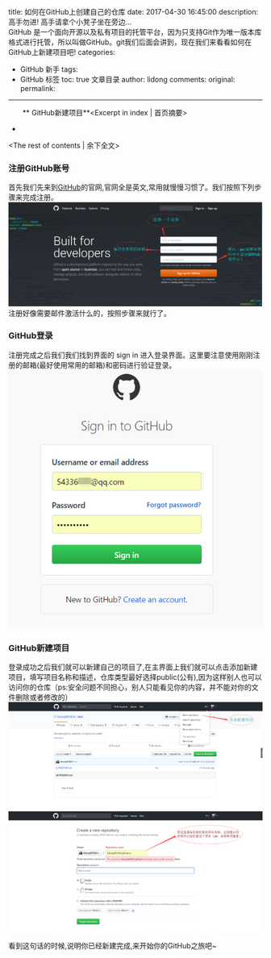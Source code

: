title: 如何在GitHub上创建自己的仓库
date: 2017-04-30 16:45:00
description: 高手勿进! 高手请拿个小凳子坐在旁边...</br>GitHub 是一个面向开源以及私有项目的托管平台，因为只支持Git作为唯一版本库格式进行托管，所以叫做GitHub。git我们后面会讲到，现在我们来看看如何在GitHub上新建项目吧!
categories:
- GitHub 新手
tags:
- GitHub 标签
toc: true 文章目录
author: lidong
comments:
original:
permalink: 
---
　　** GitHub新建项目**<Excerpt in index | 首页摘要>
+ <!-- more -->
<The rest of contents | 余下全文>

### 注册GitHub账号 ###
首先我们先来到[GitHub](https://github.com/)的官网,官网全是英文,常用就慢慢习惯了。我们按照下列步骤来完成注册。
![注册GitHub账号](/img/githublogin.png)
注册好像需要邮件激活什么的，按照步骤来就行了。

### GitHub登录 ###
注册完成之后我们我们找到界面的 sign in 进入登录界面。这里要注意使用刚刚注册的邮箱(最好使用常用的邮箱)和密码进行验证登录。
![GitHub登录](/img/GitHubsign.png)

### GitHub新建项目 ###
登录成功之后我们就可以新建自己的项目了,在主界面上我们就可以点击添加新建项目，填写项目名称和描述，仓库类型最好选择public(公有),因为这样别人也可以访问你的仓库（ps:安全问题不同担心，别人只能看见你的内容，并不能对你的文件删除或者修改的）
![GitHubImg](/img/174303.png)
![GitHubImg](/img/174304.png)

看到这句话的时候,说明你已经新建完成,来开始你的GitHub之旅吧~